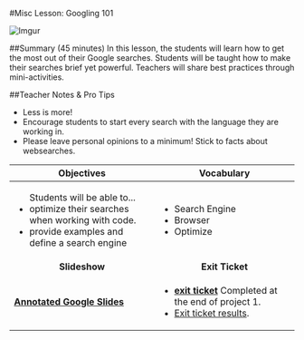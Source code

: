 #Misc Lesson: Googling 101 

![Imgur](http://i.imgur.com/LBhbHpD.jpg)

##Summary (45 minutes)
In this lesson, the students will learn how to get the most out of their Google searches. Students will be taught how to make their searches brief yet powerful. Teachers will share best practices through mini-activities.

##Teacher Notes & Pro Tips
* Less is more!
* Encourage students to start every search with the language they are working in.
* Please leave personal opinions to a minimum! Stick to facts about websearches.

| Objectives | Vocabulary |
|-------|-------|
| <ul>Students will be able to...<li> optimize their searches when working with code.</li> <li>provide examples and define a search engine</li> </ul>  | <ul> <li>Search Engine</li> <li>Browser</li> <li>Optimize</li> </ul> | 
| <center> **Slideshow** </center> |<center> **Exit Ticket** </center> |
| **[Annotated Google Slides](https://docs.google.com/presentation/d/1U7rItParhs_Aity0Rg-iV7CX3C0gWGCaicQSHn8ydag/edit?usp=sharing)**| <ul><li>[**exit ticket**](https://docs.google.com/forms/d/e/1FAIpQLSd7DGKXQQoS6YCwRVkzc__6jtdnjjSfifsLf0AOCw6eUO4ZAw/viewform) Completed at the end of project 1.</li> <li>[Exit ticket results](https://docs.google.com/a/scripted.org/forms/d/1kFKXlmxdRa3JTjrqFF-lkTh7Di0PeIDUtpnId0zkrU0/edit#responses).</li> </ul> | 







